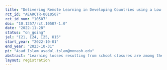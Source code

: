 ```yaml
---
title: "Delivering Remote Learning in Developing Countries using a Low-Tech Solution"
rct_id: "AEARCTR-0010507"
rct_id_num: "10507"
doi: "10.1257/rct.10507-1.0"
date: "2022-11-28"
status: "on_going"
jel: "I21, I24, I25, O15"
start_year: "2022-10-01"
end_year: "2023-10-31"
pi: "Asad Islam asadul.islam@monash.edu"
abstract: "Learning losses resulting from school closures are among the most severe global challenges to medium and long-term recovery from COVID-19. School closures in the first two years of the pandemic lasted roughly twice as long in developing countries compared with advanced economies. With the existing structural fault lines in its educational system, Nepal and Pakistan are two such countries staring at this catastrophe today after keeping their schools closed continuously for a long period of time. This challenge is more acute among candidates taking the end-of-secondary school exams. We have developed and adapted a set of audio lessons (podcasts) to be delivered via the Interactive Voice Response (IVR) system. IVR is an automated phone system technology that allows incoming callers to access information via a voice response system of pre-recorded messages without having to speak to an attendant (tutor), as well as to utilize menu options via keypad selection. The intervention will set up an IVR-based toll-free line to deliver English and Mathematics lessons to students who will take the SEE/SSC in 2024, (who will be in ninth grade during the intervention). There will be weekly lesson plans for both subjects (Mathematics and English) that will be accessible during the intervention period. The intervention will also address issues related to students’ educational aspirations and hope. In a separate treatment arm, students will also receive over-the-phone support from a tutor in addition to IVR-based intervention."
layout: registration
---
```


